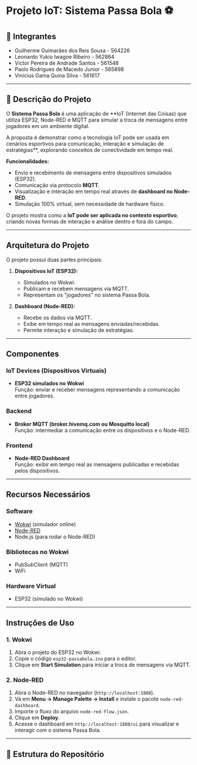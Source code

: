 # Projeto IoT: Sistema Passa Bola ⚽

## 👥 Integrantes
- Guilherme Guimarães dos Reis Sousa - 564226
- Leonardo Yukio Iwagoe Ribeiro - 562864
- Victor Pereira de Andrade Santos - 561548
- Paolo Rodrigues de Macedo Junior - 565898
- Vinicius Gama Quina Silva - 561617

---

## 📌 Descrição do Projeto
O **Sistema Passa Bola** é uma aplicação de **IoT (Internet das Coisas) que utiliza ESP32, Node-RED e MQTT para simular a troca de mensagens entre jogadores em um ambiente digital.

A proposta é demonstrar como a tecnologia IoT pode ser usada em cenários esportivos para comunicação, interação e simulação de estratégias**, explorando conceitos de conectividade em tempo real.

**Funcionalidades:**
-  Envio e recebimento de mensagens entre dispositivos simulados (ESP32).
-  Comunicação via protocolo **MQTT**.
-  Visualização e interação em tempo real através de **dashboard no Node-RED**.
-  Simulação 100% virtual, sem necessidade de hardware físico.

O projeto mostra como a **IoT pode ser aplicada no contexto esportivo**, criando novas formas de interação e análise dentro e fora do campo.

---

##  Arquitetura do Projeto
O projeto possui duas partes principais:

1. **Dispositivos IoT (ESP32):**
   - Simulados no Wokwi.
   - Publicam e recebem mensagens via MQTT.
   - Representam os "jogadores" no sistema Passa Bola.

2. **Dashboard (Node-RED):**
   - Recebe os dados via MQTT.
   - Exibe em tempo real as mensagens enviadas/recebidas.
   - Permite interação e simulação de estratégias.

---

##  Componentes

### IoT Devices (Dispositivos Virtuais)
- **ESP32 simulados no Wokwi**  
Função: enviar e receber mensagens representando a comunicação entre jogadores.

### Backend
- **Broker MQTT (broker.hivemq.com ou Mosquitto local)**  
Função: intermediar a comunicação entre os dispositivos e o Node-RED.

### Frontend
- **Node-RED Dashboard**  
Função: exibir em tempo real as mensagens publicadas e recebidas pelos dispositivos.

---

##  Recursos Necessários

### Software
- [Wokwi](https://wokwi.com/) (simulador online)
- [Node-RED](https://nodered.org/)
- Node.js (para rodar o Node-RED)

### Bibliotecas no Wokwi
- PubSubClient (MQTT)
- WiFi

### Hardware Virtual
- ESP32 (simulado no Wokwi)

---

##  Instruções de Uso

### 1. Wokwi
1. Abra o projeto do ESP32 no Wokwi.  
2. Copie o código `esp32-passabola.ino` para o editor.  
3. Clique em **Start Simulation** para iniciar a troca de mensagens via MQTT.  

### 2. Node-RED
1. Abra o Node-RED no navegador (`http://localhost:1880`).  
2. Vá em **Menu → Manage Palette → Install** e instale o pacote `node-red-dashboard`.  
3. Importe o fluxo do arquivo `node-red-flow.json`.  
4. Clique em **Deploy**.  
5. Acesse o dashboard em `http://localhost:1880/ui` para visualizar e interagir com o sistema Passa Bola.  

---

## 📂 Estrutura do Repositório
